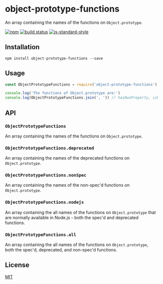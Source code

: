 # object-prototype-functions

An array containing the names of the functions on `Object.prototype`.

[![npm](https://img.shields.io/npm/v/object-prototype-functions.svg)](https://www.npmjs.com/package/object-prototype-functions)
[![build status](https://travis-ci.org/watson/object-prototype-functions.svg?branch=master)](https://travis-ci.org/watson/object-prototype-functions)
[![js-standard-style](https://img.shields.io/badge/code%20style-standard-brightgreen.svg?style=flat)](https://github.com/feross/standard)

## Installation

```
npm install object-prototype-functions --save
```

## Usage

```js
const ObjectPrototypeFunctions = require('object-prototype-functions')

console.log('The functions of Object.prototype are:')
console.log(ObjectPrototypeFunctions.join(', ')) // hasOwnProperty, isPrototypeOf...
```

## API

### `ObjectPrototypeFunctions`

An array containing the names of the functions on `Object.prototype`.

### `ObjectPrototypeFunctions.deprecated`

An array containing the names of the deprecated functions on
`Object.prototype`.

### `ObjectPrototypeFunctions.nonSpec`

An array containing the names of the non-spec'd functions on
`Object.prototype`.

### `ObjectPrototypeFunctions.nodejs`

An array containing the all names of the functions on `Object.prototype`
that are normally available in Node.js - both the spec'd and deprecated
functions.

### `ObjectPrototypeFunctions.all`

An array containing the all names of the functions on
`Object.prototype`, both the spec'd, deprecated, and non-spec'd
functions.

## License

[MIT](LICENSE)
